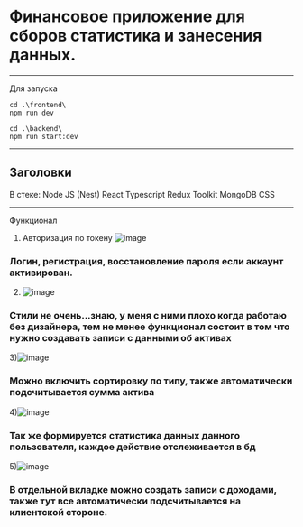 # Финансовое приложение для сборов статистика и занесения данных.
---

Для запуска

```
cd .\frontend\
npm run dev

cd .\backend\
npm run start:dev

```
---

## Заголовки

В стеке: 
Node JS (Nest)
React
Typescript
Redux Toolkit
MongoDB 
CSS

---

Функционал

1) Авторизация по токену
![image](https://github.com/user-attachments/assets/395556d6-eaab-4b84-ab7a-aa80a37974ba)

### Логин, регистрация, восстановление пароля если аккаунт активирован.

2) ![image](https://github.com/user-attachments/assets/979e1841-8169-46af-8ae0-e455c8f67bee)

### Стили не очень...знаю, у меня с ними плохо когда работаю без дизайнера, тем не менее функционал состоит в том что нужно создавать записи с данными об активах

3)![image](https://github.com/user-attachments/assets/3c0ee15e-8640-4113-ae4a-7f0005c776d5)

### Можно включить сортировку по типу, также автоматически подсчитывается сумма актива

4)![image](https://github.com/user-attachments/assets/9572951c-d200-4e29-b228-b4a8318ecfb6)

### Так же формируется статистика данных данного пользователя, каждое действие отслеживается в бд

5)![image](https://github.com/user-attachments/assets/aa1e9249-5a26-48d9-a395-4c564c207329)

### В отдельной вкладке можно создать записи с доходами, также тут все автоматически подсчитывается на клиентской стороне.


